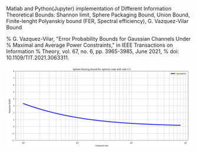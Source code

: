 Matlab and Python(Jupyter) implementation of Different Information Theoretical Bounds: Shannon limit, Sphere Packaging Bound, Union Bound, Finite-lenght Polyanskiy bound (FER, Spectral efficiency), G. Vazquez-Vilar Bound




% G. Vazquez-Vilar, "Error Probability Bounds for Gaussian Channels Under 
% Maximal and Average Power Constraints," in IEEE Transactions on Information 
% Theory, vol. 67, no. 6, pp. 3965-3985, June 2021, 
% doi: 10.1109/TIT.2021.3063311.


![alt text](https://github.com/Lcrypto/Shannon-and-Polyanskiy-bound/blob/master/SPB_half_rate.png)

